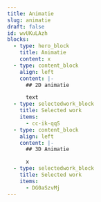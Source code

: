 ```yaml
---
title: Animatie
slug: animatie
draft: false
id: wvUKuLAzh
blocks:
  - type: hero_block
    title: Animatie
    content: x
  - type: content_block
    align: left
    content: |-
      ## 2D animatie

      text
  - type: selectedwork_block
    title: Selected work
    items:
      - cc-ik-qqS
  - type: content_block
    align: left
    content: |-
      ## 3D Animatie

      x
  - type: selectedwork_block
    title: Selected work
    items:
      - DG0aSzvMj
---
```

